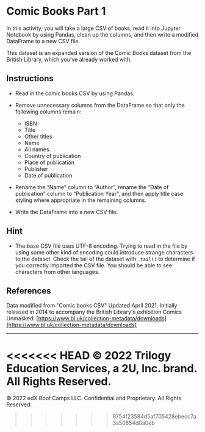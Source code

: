 # Comic Books Part 1

In this activity, you will take a large CSV of books, read it into Jupyter Notebook by using Pandas, clean up the columns, and then write a modified DataFrame to a new CSV file.

This dataset is an expanded version of the Comic Books dataset from the British Library, which you’ve already worked with.

## Instructions

* Read in the comic books CSV by using Pandas.

* Remove unnecessary columns from the DataFrame so that only the following columns remain:

  * ISBN
  * Title
  * Other titles
  * Name
  * All names
  * Country of publication
  * Place of publication
  * Publisher
  * Date of publication

* Rename the “Name” column to “Author”, rename the “Date of publication” column to “Publication Year”, and then apply title case styling where appropriate in the remaining columns.

* Write the DataFrame into a new CSV file.

## Hint

* The base CSV file uses UTF-8 encoding. Trying to read in the file by using some other kind of encoding could introduce strange characters to the dataset. Check the tail of the dataset with `.tail()` to determine if you correctly imported the CSV file. You should be able to see characters from other languages.

## References

Data modified from "Comic books CSV" Updated April 2021. Initially released in 2014 to accompany the British Library's exhibition Comics Unmasked. [https://www.bl.uk/collection-metadata/downloads](https://www.bl.uk/collection-metadata/downloads)

---

<<<<<<< HEAD
© 2022 Trilogy Education Services, a 2U, Inc. brand. All Rights Reserved.
=======
© 2022 edX Boot Camps LLC. Confidential and Proprietary. All Rights Reserved.
>>>>>>> 9754f23584d5af705428ebecc7a3a50654d0a0eb
